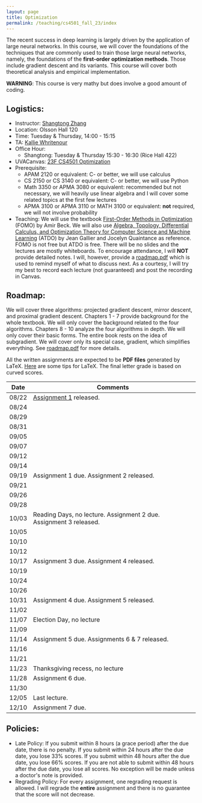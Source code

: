 ```yaml
---
layout: page
title: Optimization 
permalink: /teaching/cs4501_fall_23/index
---
```


The recent success in deep learning is largely driven by the application of large neural networks.
In this course,
we will cover the foundations of the techniques that are commonly used to train those large neural networks,
namely,
the foundations of the **first-order optimization methods**.
Those include gradient descent and its variants.
This course will cover both theoretical analysis and empirical implementation.

**WARNING**: This course is very mathy but does involve a good amount of coding.

## Logistics:

- Instructor: [Shangtong Zhang](/)
- Location: Olsson Hall 120   
- Time: Tuesday & Thursday, 14:00 - 15:15  
- TA: [Kallie Whritenour](kw5km@virginia.edu) 
- Office Hour: 
  - Shangtong: Tuesday & Thursday 15:30 - 16:30 (Rice Hall 422)
- UVACanvas: [23F CS4501 Optimization](https://canvas.its.virginia.edu/courses/79226)
- Prerequisite:
  - APAM 2120 or equivalent: C- or better, we will use calculus
  - CS 2150 or CS 3140 or equivalent: C- or better, we will use Python
  - Math 3350 or APMA 3080 or equivalent: recommended but not necessary, we will heavily use linear algebra and I will cover some related topics at the first few lectures
  - APMA 3100 or APMA 3110 or MATH 3100 or equivalent: **not** required, we will not involve probability
- Teaching: We will use the textbook [First-Order Methods in Optimization](https://epubs.siam.org/doi/10.1137/1.9781611974997) (FOMO) by Amir Beck.
We will also use [Algebra, Topology, Differential Calculus, and  Optimization Theory for Computer Science and Machine Learning](https://www.cis.upenn.edu/~jean/gbooks/geomath.html) (ATDO) by Jean Gallier and Jocelyn Quaintance as reference.
FOMO is not free but ATDO is free.
There will be no slides and the lectures are mostly whiteboards.
To encourage attendance,
I will **NOT** provide detailed notes.
I will, however, provide a [roadmap.pdf](/assets/pdf/cs_4501_fall_23/roadmap.pdf) which is used to remind myself of what to discuss next.
As a courtesy,
I will try my best to record each lecture (not guaranteed) and post the recording in Canvas.

## Roadmap:
We will cover three algorithms: projected gradient descent, mirror descent, and proximal gradient descent.
Chapters 1 - 7 provide background for the whole textbook.
We will only cover the background related to the four algorithms.
Chapters 8 - 10 analyze the four algorithms in depth.
We will only cover their basic forms.
The entire book rests on the idea of subgradient.
We will cover only its special case, gradient,
which simplifies everything.
See [roadmap.pdf](/assets/pdf/cs_4501_fall_23/roadmap.pdf) for more details.  

All the written assignments are expected to be **PDF files** generated by LaTeX. 
[Here](/blog/latex) are some tips for LaTeX.
The final letter grade is based on curved scores.

<!-- - Introduction
  - Newton's method
    - **Assignment 1** (10%): Implementation of Newton's method
- Gradient Descent
  - Basics of Vector Space  
    - Definition, Dimension, Norm, Inner Products, Convex Sets, Euclidean Spaces
    - **Assignment 2** (15%): Math basics
  - Linear Transformation
  - Dual Space
  - Closedness
  - Convex Function
  - Gradients
  - Smoothness
  - **Assignment 3** (15%): Math basics
  - Descent Direction  
    - Lem 8.2
- Projected Gradient Descent  
  - Lem 8.11, Thm 8.13, Thm 8.16, Thm 8.17, Thm 8.18, Thm 8.30, Thm 8.31, Thm 8.33
  - **Assignment 4** (10%): Implementation of Projected Gradient Descent
- Mirror Descent
  - Bregman Distance
    - Lem 9.4
  - Lem 9.11, Lem 9.12, Lem 9.13, Lem 9.14
  - **Assignment 5** (10%): Implementation of Mirror Descent 
- Proximal Gradient Descent
  - Proximal Operator
  - Convex Case: Sec 10.4
  - **Assignment 6** (10%): Implementation of Proximal Gradient Descent 
- **Assignment 7 (final project)** 
  - **Written Part** (5%): Derivation of the chain rule of the feedforward neural network 
  - **Coding Part** (25%): Implementation of the chain rule of the feedforward neural network



<!-- ## Key Dates:
Oct 3: Reading days, no lecture  
Nov 7: Election day, no lecture  
Nov 23: Thanksgiving recess, no lecture -->

| Date  |  Comments |
|-------| ----------|
| 08/22 |  [Assignment 1](https://github.com/ShangtongZhang/ShangtongZhang.github.io/tree/master/assets/pdf/cs_4501_fall_23) released. |
| 08/24 |  | 
| 08/29 |  |
| 08/31 |  | 
| 09/05 |  | 
| 09/07 | |
| 09/12 |  |        
| 09/14 |            |
| 09/19 |  Assignment 1 due. Assignment 2 released.|          
| 09/21 |            |
| 09/26 | |
| 09/28 |                   |
| 10/03 |  Reading Days, no lecture. Assignment 2 due. Assignment 3 released. |
| 10/05 | |
| 10/10 |   |
| 10/12 |  |
| 10/17 |  Assignment 3 due. Assignment 4 released.                 |
| 10/19 |   |
| 10/24 | |
| 10/26 |  |
| 10/31 |  Assignment 4 due. Assignment 5 released.                 |
| 11/02 |                   |
| 11/07 | Election Day, no lecture  |
| 11/09 |  |
| 11/14 | Assignment 5 due. Assignments 6 & 7 released. |
| 11/16 |  |
| 11/21 |  |
| 11/23 | Thanksgiving recess, no lecture  |
| 11/28 | Assignment 6 due. |
| 11/30 | |
| 12/05 | Last lecture. |
| 12/10 | Assignment 7 due.|

## Policies:

- Late Policy:
If you submit within 8 hours (a grace period) after the due date,
there is no penalty.
If you submit within 24 hours after the due date, you lose 33% scores.
If you submit within 48 hours after the due date, you lose 66% scores.
If you are not able to submit within 48 hours after the due date, 
you lose all scores.
No exception will be made unless a doctor's note is provided.
- Regrading Policy: For every assignment, one regrading request is allowed. I will regrade the **entire** assignment and there is no guarantee that the score will not decrease.